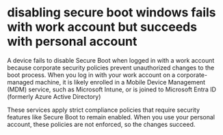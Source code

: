 # disabling secure boot windows fails with work account but succeeds with personal account

A device fails to disable Secure Boot when logged in with a work account because corporate security policies prevent unauthorized changes to the boot process. When you log in with your work account on a corporate-managed machine, it is likely enrolled in a Mobile Device Management (MDM) service, such as Microsoft Intune, or is joined to Microsoft Entra ID (formerly Azure Active Directory)

These services apply strict compliance policies that require security features like Secure Boot to remain enabled. When you use your personal account, these policies are not enforced, so the changes succeed.

